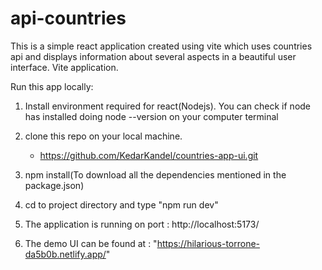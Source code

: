 # api-countries
This is a simple react application created using vite which uses countries api and displays information about several aspects in a beautiful user interface.
Vite application.

Run this app locally:

1. Install environment required for react(Nodejs). You can check if node has installed doing node --version on your computer terminal

2. clone this repo on your local machine. 
   - https://github.com/KedarKandel/countries-app-ui.git
   
3. npm install(To download all the dependencies mentioned in the package.json)

4. cd to project directory and type "npm run dev"

5. The application is running on port : http://localhost:5173/

6. The demo UI can be found at : "https://hilarious-torrone-da5b0b.netlify.app/"




